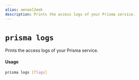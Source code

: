 ```yaml
---
alias: aenael2eek
description: Prints the access logs of your Prisma service.
---
```


# `prisma logs`

Prints the access logs of your Prisma service.

#### Usage

```sh
prisma logs [flags]
```
